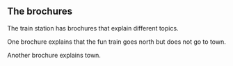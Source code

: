 ## The brochures
The train station has brochures that explain different topics. 

One brochure explains that the fun train goes north but does not go to town.

Another brochure explains town.
